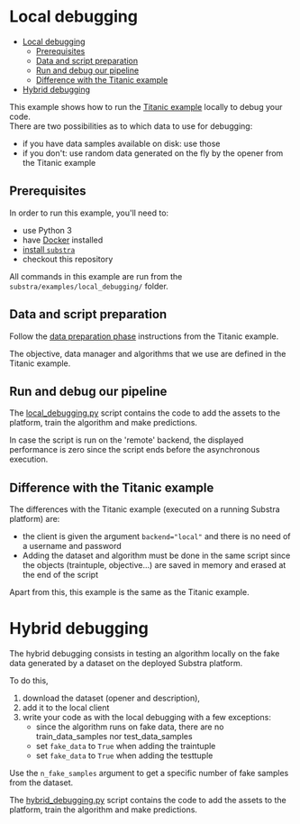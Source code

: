 # Local debugging

- [Local debugging](#local-debugging)
  - [Prerequisites](#prerequisites)
  - [Data and script preparation](#data-and-script-preparation)
  - [Run and debug our pipeline](#run-and-debug-our-pipeline)
  - [Difference with the Titanic example](#difference-with-the-titanic-example)
- [Hybrid debugging](#hybrid-debugging)

This example shows how to run the [Titanic example](../titanic/README.md) locally to debug your code.  
There are two possibilities as to which data to use for debugging:
* if you have data samples available on disk: use those
* if you don't: use random data generated on the fly by the opener from the Titanic example

## Prerequisites

In order to run this example, you'll need to:

* use Python 3
* have [Docker](https://www.docker.com/) installed
* [install `substra`](../../README.md#install)
* checkout this repository

All commands in this example are run from the `substra/examples/local_debugging/` folder.

## Data and script preparation

Follow the [data preparation phase](../titanic/README.md#data-preparation) instructions from the Titanic example.

The objective, data manager and algorithms that we use are defined in the Titanic example.

## Run and debug our pipeline

The [local_debugging.py](./scripts/local_debugging.py) script contains the code to add the assets to the platform, 
train the algorithm and make predictions.

In case the script is run on the 'remote' backend, the displayed performance is zero since the script ends 
before the asynchronous execution.

## Difference with the Titanic example

The differences with the Titanic example (executed on a running Substra platform) are:
- the client is given the argument `backend="local"` and there is no need of a username and password
- Adding the dataset and algorithm must be done in the same script since the objects (traintuple, objective...) are saved in memory and erased at the end of the script

Apart from this, this example is the same as the Titanic example.

# Hybrid debugging

The hybrid debugging consists in testing an algorithm locally on the fake data generated by a dataset on the deployed Substra platform.

To do this,
1. download the dataset (opener and description),
2. add it to the local client
3. write your code as with the local debugging with a few exceptions:
    * since the algorithm runs on fake data, there are no train_data_samples nor test_data_samples
    * set `fake_data` to `True` when adding the traintuple
    * set `fake_data` to `True` when adding the testtuple

Use the `n_fake_samples` argument to get a specific number of fake samples from the dataset.

The [hybrid_debugging.py](./scripts/hybrid_debugging.py) script contains the code to add the assets to the platform,
train the algorithm and make predictions.

